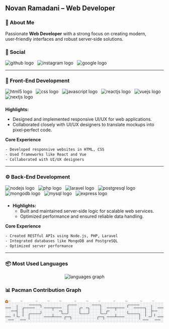 ## Novan Ramadani – Web Developer  

### 👋 About Me  
Passionate **Web Developer** with a strong focus on creating modern, user‑friendly interfaces and robust server‑side solutions.

### 📱 Social

  <div class="icon-container">
            <img src="https://img.shields.io/badge/GitHub-181717?logo=github&logoColor=white&style=for-the-badge" height="50" alt="github logo"  />
            <img width="4">
            <img src="https://img.shields.io/badge/Instagram-E4405F?logo=instagram&logoColor=white&style=for-the-badge" height="50" alt="instagram logo"  />
            <img width="4">
            <img src="https://img.shields.io/badge/Google-4285F4?logo=google&logoColor=white&style=for-the-badge" height="50" alt="google logo"  />
        </a>
  </div>

---

### 🔧 Front‑End Development  

<div align="left">
  <img src="https://img.shields.io/badge/HTML5-E34F26?logo=html5&logoColor=white&style=for-the-badge" height="50" alt="html5 logo"  />
  <img width="4" />
  <img src="https://img.shields.io/badge/CSS-1572B6?logo=css&logoColor=white&style=for-the-badge" height="50" alt="css logo"  />
  <img width="4" />
  <img src="https://img.shields.io/badge/JavaScript-F7DF1E?logo=javascript&logoColor=black&style=for-the-badge" height="50" alt="javascript logo"  />
  <img width="4" />
  <img src="https://img.shields.io/badge/React-61DAFB?logo=react&logoColor=black&style=for-the-badge" height="50" alt="reactjs logo"  />
  <img width="4" />
  <img src="https://img.shields.io/badge/Vue.js-4FC08D?logo=vuedotjs&logoColor=black&style=for-the-badge" height="50" alt="vuejs logo"  />
  <img width="4" />
  <img src="https://img.shields.io/badge/Next.js-000000?logo=nextdotjs&logoColor=white&style=for-the-badge" height="50" alt="nextjs logo"  />
</div>

###

**Highlights:**  
  - Designed and implemented responsive UI/UX for web applications.  
  - Collaborated closely with UI/UX designers to translate mockups into pixel‑perfect code.  

**Core Experience**  
```text
- Developed responsive websites in HTML, CSS
- Used frameworks like React and Vue
- Collaborated with UI/UX designers
```

---

### ⚙️ Back‑End Development  

<div align="left">
  <img src="https://img.shields.io/badge/Node.js-339933?logo=nodedotjs&logoColor=white&style=for-the-badge" height="50" alt="nodejs logo"  />
  <img width="4" />
  <img src="https://img.shields.io/badge/PHP-777BB4?logo=php&logoColor=black&style=for-the-badge" height="50" alt="php logo"  />
  <img width="4" />
  <img src="https://img.shields.io/badge/Laravel-FF2D20?logo=laravel&logoColor=white&style=for-the-badge" height="50" alt="laravel logo"  />
  <img width="4" />
  <img src="https://img.shields.io/badge/PostgreSQL-4169E1?logo=postgresql&logoColor=white&style=for-the-badge" height="50" alt="postgresql logo"  />
  <img width="4" />
  <img src="https://img.shields.io/badge/MongoDB-47A248?logo=mongodb&logoColor=white&style=for-the-badge" height="50" alt="mongodb logo"  />
  <img width="4" />
  <img src="https://img.shields.io/badge/MySQL-4479A1?logo=mysql&logoColor=white&style=for-the-badge" height="50" alt="mysql logo"  />
  <img width="4" />
  <img src="https://img.shields.io/badge/Express-000000?logo=express&logoColor=white&style=for-the-badge" height="50" alt="express logo"  />
  <img width="4" />
</div>

### 

- **Highlights:**  
  - Built and maintained server‑side logic for scalable web services.  
  - Optimized performance and ensured reliable data handling.  

**Core Experience**  
```text
- Created RESTful APIs using Node.js, PHP, Laravel
- Integrated databases like MongoDB and PostgreSQL
- Optimized server performance
```

---

### 📦 Most Used Languages

<div align="center">
  <img src="https://github-readme-stats.vercel.app/api/top-langs?username=nouuuvv&locale=en&hide_title=false&layout=compact&card_width=320&langs_count=5&theme=github_dark&hide_border=false&order=2" height="150" alt="languages graph"  />
</div>

### 📊 Pacman Contribution Graph

<picture>
  <source media="(prefers-color-scheme: dark)" srcset="https://raw.githubusercontent.com/nouuuvv/nouuuvv/output/pacman-contribution-graph-dark.svg">
  <source media="(prefers-color-scheme: light)" srcset="https://raw.githubusercontent.com/nouuuvv/nouuuvv/output/pacman-contribution-graph.svg">
  <img alt="pacman contribution graph" src="https://raw.githubusercontent.com/nouuuvv/nouuuvv/output/pacman-contribution-graph.svg">
</picture>

###
